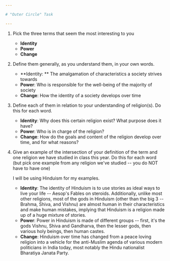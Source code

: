 ```yaml
---

# "Outer Circle" Task

---
```


1. Pick the three terms that seem the most interesting to you

   * **Identity**
   * **Power**
   * **Change**

2. Define them generally, as you understand them, in your own words. 

   * **Identity: ** The amalgamation of characteristics a society strives towards
   * **Power**: Who is responsible for the well-being of the majority of society 
   * **Change**: How the identity of a society develops over time

3. Define each of them in relation to your understanding of religion(s). Do this for each word. 

   * **Identity**: Why does this certain religion exist? What purpose does it have? 
   * **Power**: Who is in charge of the religion?
   * **Change**: How do the goals and content of the religion develop over time, and for what reasons?

4. Give an example of the intersection of your definition of the term and one religion we have studied in class this year. Do this for each word (but pick one example from any religion we've studied -- you do NOT have to have one)

   I will be using Hinduism for my examples. 

   * **Identity**: The identity of Hinduism is to use stories as ideal ways to live your life -- Aesop's Fables on steroids. Additionally, unlike most other religions, most of the gods in Hinduism (other than the big 3 -- Brahma, Shiva, and Vishnu) are almost human in their characteristics and make human mistakes, implying that Hinduism is a religion made up of a huge mixture of stories. 
   * **Power**: Power in Hinduism is made of different groups -- first, it's the gods Vishnu, Shiva and Gandharva, then the lesser gods, then various holy beings, then human castes. 
   * **Change**: Hinduism over time has changed from a peace loving religion into a vehicle for the anti-Muslim agenda of various modern politicians in India today, most notably the Hindu nationalist Bharatiya Janata Party. 

